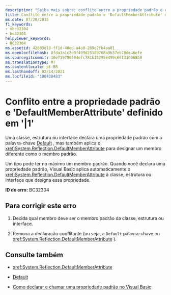 ```yaml
---
description: "Saiba mais sobre: conflito entre a propriedade padrão e o ' DefaultMemberAttribute ' definido em ' | 1"
title: Conflito entre a propriedade padrão e 'DefaultMemberAttribute' definido em '|1'
ms.date: 07/20/2015
f1_keywords:
- vbc32304
- bc32304
helpviewer_keywords:
- BC32304
ms.assetid: 42803d13-ff1d-40ed-a4a8-269e2fb4aa01
ms.openlocfilehash: 8fda3a1c2d9f499d25189708a9b37eb78de46efe
ms.sourcegitcommit: 10e719780594efc781b15295e499c66f316068b8
ms.translationtype: MT
ms.contentlocale: pt-BR
ms.lasthandoff: 02/14/2021
ms.locfileid: "100438483"
---
```

# <a name="conflict-between-the-default-property-and-the-defaultmemberattribute-defined-on-1"></a>Conflito entre a propriedade padrão e 'DefaultMemberAttribute' definido em '|1'

Uma classe, estrutura ou interface declara uma propriedade padrão com a palavra-chave [Default](../language-reference/modifiers/default.md) , mas também aplica o <xref:System.Reflection.DefaultMemberAttribute> para designar um membro diferente como o membro padrão.  
  
 Um tipo pode ter no máximo um membro padrão. Quando você declara uma propriedade padrão, Visual Basic aplica automaticamente o <xref:System.Reflection.DefaultMemberAttribute> à classe, estrutura ou interface que designa essa propriedade.  
  
 **ID do erro:** BC32304  
  
## <a name="to-correct-this-error"></a>Para corrigir este erro  
  
1. Decida qual membro deve ser o membro padrão da classe, estrutura ou interface.  
  
2. Remova a declaração conflitante (ou seja, a `Default` palavra-chave ou <xref:System.Reflection.DefaultMemberAttribute> ).  
  
## <a name="see-also"></a>Consulte também

- <xref:System.Reflection.DefaultMemberAttribute>
- [Default](../language-reference/modifiers/default.md)

- [Como declarar e chamar uma propriedade padrão no Visual Basic](../programming-guide/language-features/procedures/how-to-declare-and-call-a-default-property.md)
